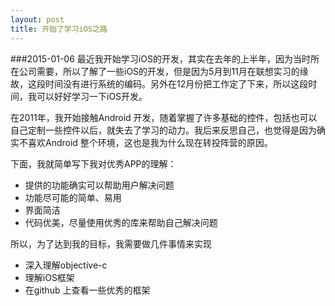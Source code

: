 ```yaml
---
layout: post 
title: 开始了学习iOS之路
---
```

###2015-01-06
最近我开始学习iOS的开发，其实在去年的上半年，因为当时所在公司需要，所以了解了一些iOS的开发，但是因为5月到11月在联想实习的缘故，这段时间没有进行系统的编码。另外在12月份把工作定了下来，所以这段时间，我可以好好学习一下iOS开发。

在2011年，我开始接触Android 开发，随着掌握了许多基础的控件，包括也可以自己定制一些控件以后，就失去了学习的动力。我后来反思自己，也觉得是因为确实不喜欢Android 整个环境，这也是我为什么现在转投阵营的原因。

下面，我就简单写下我对优秀APP的理解：  
- 提供的功能确实可以帮助用户解决问题  
- 功能尽可能的简单、易用  
- 界面简洁  
- 代码优美，尽量使用优秀的库来帮助自己解决问题  

所以，为了达到我的目标，我需要做几件事情来实现
- 深入理解objective-c  
- 理解iOS框架  
- 在github 上查看一些优秀的框架  